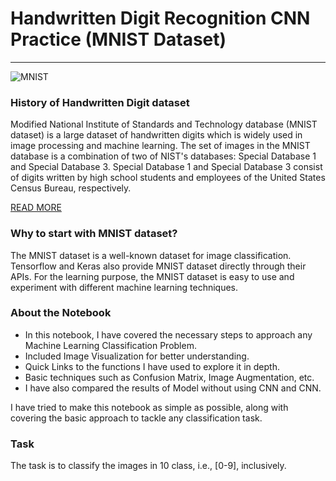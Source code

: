 # Handwritten Digit Recognition CNN Practice (MNIST Dataset) 
<hr>

![MNIST](https://neurohive.io/wp-content/uploads/2019/05/Screenshot-from-2019-05-29-21-23-47.png)
### History of Handwritten Digit dataset 

Modified National Institute of Standards and Technology database (MNIST dataset) is a large dataset of handwritten digits which is widely used in image processing and machine learning. The set of images in the MNIST database is a combination of two of NIST's databases: Special Database 1 and Special Database 3. Special Database 1 and Special Database 3 consist of digits written by high school students and employees of the United States Census Bureau, respectively.<br> 


[READ MORE](https://en.wikipedia.org/wiki/MNIST_database)

### Why to start with MNIST dataset?
The MNIST dataset is a well-known dataset for image classification. Tensorflow and Keras also provide MNIST dataset directly through their APIs. For the learning purpose, the MNIST dataset is easy to use and experiment with different machine learning techniques.

### About the Notebook
* In this notebook, I have covered the necessary steps to approach any Machine Learning Classification Problem.
* Included Image Visualization for better understanding.
* Quick Links to the functions I have used to explore it in depth.
* Basic techniques such as Confusion Matrix, Image Augmentation, etc.
* I have also compared the results of Model without using CNN and CNN.

I have tried to make this notebook as simple as possible, along with covering the basic approach to tackle any classification task. 
### Task
The task is to classify the images in 10 class, i.e., [0-9], inclusively.  
